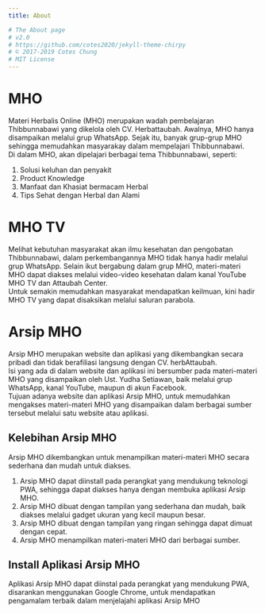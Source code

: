 ```yaml
---
title: About

# The About page
# v2.0
# https://github.com/cotes2020/jekyll-theme-chirpy
# © 2017-2019 Cotes Chung
# MIT License
---
```


<h1>MHO</h1>

<div>Materi Herbalis Online (MHO) merupakan wadah pembelajaran Thibbunnabawi yang dikelola oleh CV. Herbattaubah. Awalnya, MHO hanya disampaikan melalui grup WhatsApp. Sejak itu, banyak grup-grup MHO sehingga memudahkan masyarakay dalam mempelajari Thibbunnabawi.<div>

<div>Di dalam MHO, akan dipelajari berbagai tema Thibbunnabawi, seperti:</div>
<ol>
    <li>Solusi keluhan dan penyakit</li>
    <li>Product Knowledge</li>
    <li>Manfaat dan Khasiat bermacam Herbal</li>
    <li>Tips Sehat dengan Herbal dan Alami</li>
</ol>

<h1>MHO TV</h1>

<div>Melihat kebutuhan masyarakat akan ilmu kesehatan dan pengobatan Thibbunnabawi, dalam perkembangannya MHO tidak hanya hadir melalui grup WhatsApp. Selain ikut bergabung dalam grup MHO, materi-materi MHO dapat diakses melalui video-video kesehatan dalam kanal YouTube MHO TV dan Attaubah Center.</div>

<div>Untuk semakin memudahkan masyarakat mendapatkan keilmuan, kini hadir MHO TV yang dapat disaksikan melalui saluran parabola.</div>

<h1>Arsip MHO</h1>

<div>Arsip MHO merupakan website dan aplikasi yang dikembangkan secara pribadi dan tidak berafiliasi langsung dengan CV. herbAttaubah.</div>

<div>Isi yang ada di dalam website dan aplikasi ini bersumber pada materi-materi MHO yang disampaikan oleh Ust. Yudha Setiawan, baik melalui grup WhatsApp, kanal YouTube, maupun di akun Facebook.</div>

<div>Tujuan adanya website dan aplikasi Arsip MHO, untuk memudahkan mengakses materi-materi MHO yang disampaikan dalam berbagai sumber tersebut melalui satu website atau aplikasi.</div>

<h2>Kelebihan Arsip MHO</h2>

<div>Arsip MHO dikembangkan untuk menampilkan materi-materi MHO secara sederhana dan mudah untuk diakses.</div>
<ol>
    <li>Arsip MHO dapat diinstall pada perangkat yang mendukung teknologi PWA, sehingga dapat diakses hanya dengan membuka aplikasi Arsip MHO.</li>
    <li>Arsip MHO dibuat dengan tampilan yang sederhana dan mudah, baik diakses melalui gadget ukuran yang kecil maupun besar.</li>
    <li>Arsip MHO dibuat dengan tampilan yang ringan sehingga dapat dimuat dengan cepat.</li>
    <li>Arsip MHO menampilkan materi-materi MHO dari berbagai sumber.</li>
</ol>

<h2>Install Aplikasi Arsip MHO</h2>

<div>Aplikasi Arsip MHO dapat diinstal pada perangkat yang mendukung PWA, disarankan menggunakan Google Chrome, untuk mendapatkan pengamalam terbaik dalam menjelajahi aplikasi Arsip MHO</div>

<pwa-install manifestpath="{{ site.baseurl }}/assets/img/brand/manifest.webmanifest" explainer="Aplikasi MHO menghadirkan materi-materi MHO langsung di perangkat Anda. Insya-Alloh, kami akan mengupdate database materi MHO secara berkala" descriptionheader="Deskripsi" installbuttontext="Install aplikasi" featuresheader="Kelebihan" ></pwa-install>